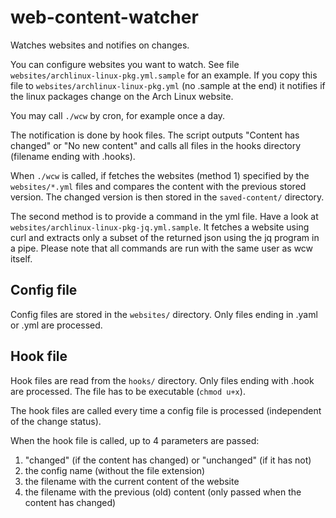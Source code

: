 # web-content-watcher
Watches websites and notifies on changes.

You can configure websites you want to watch. See file `websites/archlinux-linux-pkg.yml.sample` for an example. If you copy this file to `websites/archlinux-linux-pkg.yml` (no .sample at the end) it notifies if the linux packages change on the Arch Linux website.

You may call `./wcw` by cron, for example once a day.

The notification is done by hook files. The script outputs "Content has changed" or "No new content" and calls all files in the hooks directory (filename ending with .hooks).

When `./wcw` is called, if fetches the websites (method 1) specified by the `websites/*.yml` files and compares the content with the previous stored version. The changed version is then stored in the `saved-content/` directory.

The second method is to provide a command in the yml file. Have a look at `websites/archlinux-linux-pkg-jq.yml.sample`.
It fetches a website using curl and extracts only a subset of the returned json using the jq program in a pipe. Please note that all commands are run with the same user as wcw itself.

## Config file

Config files are stored in the `websites/` directory. Only files ending in .yaml or .yml are processed.



## Hook file

Hook files are read from the `hooks/` directory. Only files ending with .hook are processed.
The file has to be executable (`chmod u+x`).

The hook files are called every time a config file is processed (independent of the change status).

When the hook file is called, up to 4 parameters are passed:

1. "changed" (if the content has changed) or "unchanged" (if it has not)
2. the config name (without the file extension)
3. the filename with the current content of the website
4. the filename with the previous (old) content (only passed when the content has changed)

